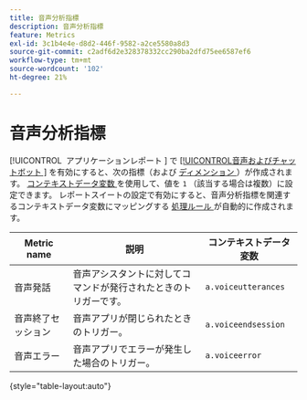 ```yaml
---
title: 音声分析指標
description: 音声分析指標
feature: Metrics
exl-id: 3c1b4e4e-d8d2-446f-9582-a2ce5580a8d3
source-git-commit: c2adf6d2e328378332cc290ba2dfd75ee6587ef6
workflow-type: tm+mt
source-wordcount: '102'
ht-degree: 21%

---
```


# 音声分析指標

[!UICONTROL &#x200B; アプリケーションレポート &#x200B;] で [[!UICONTROL &#x200B; 音声およびチャットボット &#x200B;]](/help/admin/admin/c-manage-report-suites/c-edit-report-suites/app-reporting.md) を有効にすると、次の指標（および [ ディメンション ](../dimensions/voice-dimensions.md)）が作成されます。 [ コンテキストデータ変数 ](/help/implement/vars/page-vars/contextdata.md) を使用して、値を `1` （該当する場合は複数）に設定できます。 レポートスイートの設定で有効にすると、音声分析指標を関連するコンテキストデータ変数にマッピングする [ 処理ルール ](/help/admin/admin/c-manage-report-suites/c-edit-report-suites/general/processing-rules/pr-overview.md) が自動的に作成されます。

| Metric name | 説明 | コンテキストデータ変数 |
| --- | --- | --- |
| 音声発話 | 音声アシスタントに対してコマンドが発行されたときのトリガーです。 | `a.voiceutterances` |
| 音声終了セッション | 音声アプリが閉じられたときのトリガー。 | `a.voiceendsession` |
| 音声エラー | 音声アプリでエラーが発生した場合のトリガー。 | `a.voiceerror` |

{style="table-layout:auto"}
